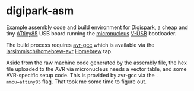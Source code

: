 digipark-asm
============

Example assembly code and build environment for [Digispark][ds], a cheap and
tiny [ATtiny85][t85] USB board running the [micronucleus][mn] [V-USB][vusb]
bootloader.

The build process requires [avr-gcc][avrgcc] which is available via the
[larsimmisch/homebrew-avr][avrgcctap] [Homebrew][brew] tap.

Aside from the raw machine code generated by the assembly file, the hex
file uploaded to the AVR via micronucleus needs a vector table, and
some AVR-specific setup code. This is provided by avr-gcc via the
`-mmcu=attiny85` flag. That took me some time to figure out.

[avrgcc]: http://gcc.gnu.org/wiki/avr-gcc
[avrgcctap]: https://github.com/larsimmisch/homebrew-avr
[brew]: http://brew.sh/
[ds]: http://digistump.com/products/1
[mn]: https://github.com/micronucleus/micronucleus
[t85]: http://www.atmel.com/devices/attiny85.aspx
[vusb]: http://www.obdev.at/products/vusb/index.html
